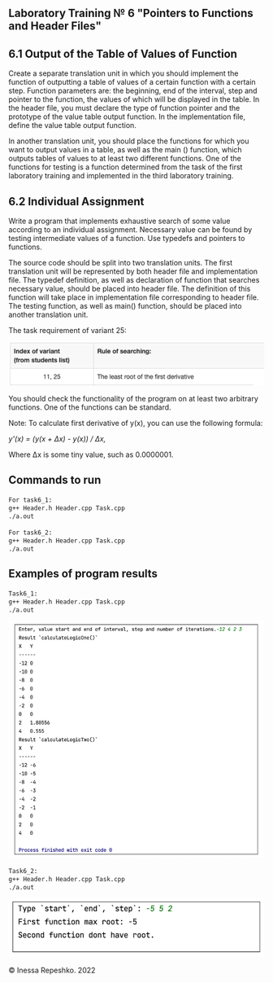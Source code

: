 ## Laboratory Training № 6 "Pointers to Functions and Header Files"

## 6.1 Output of the Table of Values of Function
Create a separate translation unit in which you should implement the function of outputting a table of values of a certain function with a certain step. Function parameters are: the beginning, end of the interval, step and pointer to the function, the values of which will be displayed in the table. In the header file, you must declare the type of function pointer and the prototype of the value table output function. In the implementation file, define the value table output function.

In another translation unit, you should place the functions for which you want to output values in a table, as well as the main () function, which outputs tables of values to at least two different functions. One of the functions for testing is a function determined from the task of the first laboratory training and implemented in the third laboratory training.

## 6.2 Individual Assignment
Write a program that implements exhaustive search of some value according to an individual assignment. Necessary value can be found by testing intermediate values of a function. Use typedefs and pointers to functions.

The source code should be split into two translation units. The first translation unit will be represented by both header file and implementation file. The typedef definition, as well as declaration of function that searches necessary value, should be placed into header file. The definition of this function will take place in implementation file corresponding to header file. The testing function, as well as main() function, should be placed into another translation unit.

The task requirement of variant 25:

![var25](https://github.com/InessaRepeshko/programming-basics/blob/main/part1/lab6/screens/var25.png)

You should check the functionality of the program on at least two arbitrary functions. One of the functions can be standard.

Note: To calculate first derivative of y(x), you can use the following formula:

*y'(x) = (y(x + Δx) - y(x)) / Δx,*

Where Δx is some tiny value, such as 0.0000001.


## Commands to run
```
For task6_1:
g++ Header.h Header.cpp Task.cpp
./a.out

For task6_2:
g++ Header.h Header.cpp Task.cpp
./a.out
```


## Examples of program results
```
Task6_1:
g++ Header.h Header.cpp Task.cpp
./a.out
```
![task6_1](https://github.com/InessaRepeshko/programming-basics/blob/main/part1/lab6/screens/task6_1.png)

```
Task6_2:
g++ Header.h Header.cpp Task.cpp
./a.out
```
![task6_2](https://github.com/InessaRepeshko/programming-basics/blob/main/part1/lab6/screens/task6_2.png)

© Inessa Repeshko. 2022
